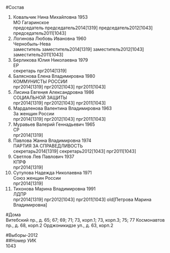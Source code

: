 #Состав  
1. Ковальчик Нина Михайловна 1953  
    МО Гагаринское  
    председатель председатель2014[1319] председатель2012[1043] председатель2011[1043]  
2. Логинова Любовь Ивановна 1960  
    Чернобыль-Нева  
    заместитель заместитель2014[1319] заместитель2012[1043] заместитель2011[1043]  
3. Берликова Юлия Николаевна 1979  
    ЕР  
    секретарь прг2014[1319]  
4. Баляснова Елена Владимировна 1980  
    КОММУНИСТЫ РОССИИ  
    прг2014[1319] прг2012[1043] прг2011[1043]  
5. Лисина Евгения Александровна 1986  
    СОЦИАЛЬНОЙ ЗАЩИТЫ  
    прг2014[1319] прг2012[1043] прг2011[1043]  
6. Мардаленова Валентина Владимировна 1963  
    За женщин России  
    прг2014[1319] прг2012[1043] прг2011[1043]  
7. Муравьев Валерий Геннадьевич 1965  
    СР  
    прг2014[1319]  
8. Павлова Жанна Владимировна 1974  
    ПАРТИЯ ЗА СПРАВЕДЛИВОСТЬ  
    секретарь2014[1319] секретарь2012[1043] прг2011[1043]  
9. Светлов Лев Павлович 1937  
    КПРФ  
    прг2014[1319]  
10. Сутулова Надежда Николаевна 1971  
    Союз женщин России  
    прг2014[1319]  
11. Тихонова Марина Владимировна 1991  
    ЛДПР  
    прг2014[1319] прг2012[1043] прг2011[1043] old[Петрова Марина Владимировна]  
  
#Дома  
Витебский пр., д. 65; 67; 69; 71; 73, корп.1; 73, корп.З; 75; 77 Космонавтов пр., д. 68, корп.2 Орджоникидзе ул., д. 63, корп.2  
  
#Выборы-2012  
##Номер УИК  
1043  
